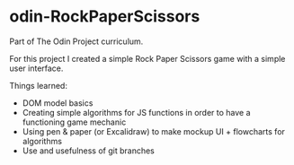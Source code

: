 # odin-RockPaperScissors

Part of The Odin Project curriculum. 

For this project I created a simple Rock Paper Scissors game with a simple user interface.

Things learned:

- DOM model basics
- Creating simple algorithms for JS functions in order to have a functioning game mechanic
- Using pen & paper (or Excalidraw) to make mockup UI + flowcharts for algorithms
- Use and usefulness of git branches

